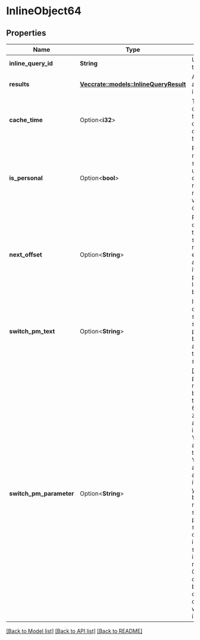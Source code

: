 # InlineObject64

## Properties

Name | Type | Description | Notes
------------ | ------------- | ------------- | -------------
**inline_query_id** | **String** | Unique identifier for the answered query | 
**results** | [**Vec<crate::models::InlineQueryResult>**](InlineQueryResult.md) | A JSON-serialized array of results for the inline query | 
**cache_time** | Option<**i32**> | The maximum amount of time in seconds that the result of the inline query may be cached on the server. Defaults to 300. | [optional][default to 300]
**is_personal** | Option<**bool**> | Pass *True*, if results may be cached on the server side only for the user that sent the query. By default, results may be returned to any user who sends the same query | [optional]
**next_offset** | Option<**String**> | Pass the offset that a client should send in the next query with the same text to receive more results. Pass an empty string if there are no more results or if you don't support pagination. Offset length can't exceed 64 bytes. | [optional]
**switch_pm_text** | Option<**String**> | If passed, clients will display a button with specified text that switches the user to a private chat with the bot and sends the bot a start message with the parameter *switch\\_pm\\_parameter* | [optional]
**switch_pm_parameter** | Option<**String**> | [Deep-linking](/bots#deep-linking) parameter for the /start message sent to the bot when user presses the switch button. 1-64 characters, only `A-Z`, `a-z`, `0-9`, `_` and `-` are allowed.    *Example:* An inline bot that sends YouTube videos can ask the user to connect the bot to their YouTube account to adapt search results accordingly. To do this, it displays a 'Connect your YouTube account' button above the results, or even before showing any. The user presses the button, switches to a private chat with the bot and, in doing so, passes a start parameter that instructs the bot to return an oauth link. Once done, the bot can offer a [*switch\\_inline*](https://core.telegram.org/bots/api/#inlinekeyboardmarkup) button so that the user can easily return to the chat where they wanted to use the bot's inline capabilities. | [optional]

[[Back to Model list]](../README.md#documentation-for-models) [[Back to API list]](../README.md#documentation-for-api-endpoints) [[Back to README]](../README.md)


